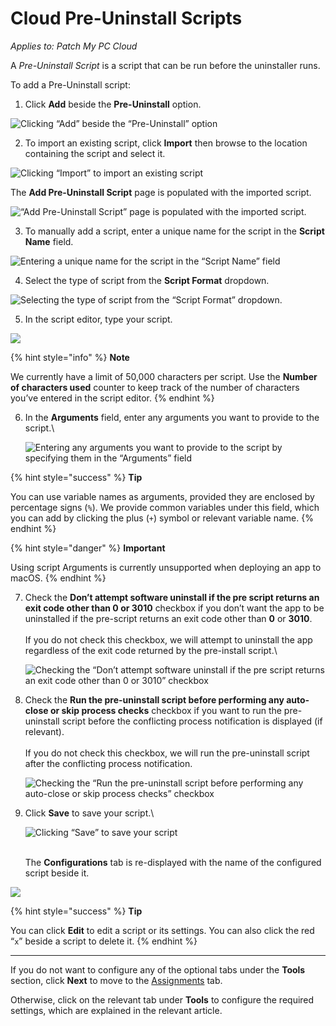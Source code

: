 # Cloud Pre-Uninstall Scripts

_Applies to: Patch My PC Cloud_

A _Pre-Uninstall Script_ is a script that can be run before the uninstaller runs.

To add a Pre-Uninstall script:

1. Click **Add** beside the **Pre-Uninstall** option.

![Clicking “Add” beside the “Pre-Uninstall” option](/_images/image-(2607).png "Clicking “Add” beside the “Pre-Uninstall” option")

2. To import an existing script, click **Import** then browse to the location containing the script and select it.

![Clicking “Import” to import an existing script](/_images/image-(2439).png "Clicking “Import” to import an existing script")

The **Add Pre-Uninstall Script** page is populated with the imported script.

![“Add Pre-Uninstall Script” page is populated with the imported script.](/_images/image-(2440).png "“Add Pre-Uninstall Script” page is populated with the imported script.")

3. To manually add a script, enter a unique name for the script in the **Script Name** field.

![Entering a unique name for the script in the “Script Name” field](/_images/image-(2441).png "Entering a unique name for the script in the “Script Name” field")

4. Select the type of script from the **Script Format** dropdown.

![Selecting the type of script from the “Script Format” dropdown.](/_images/image-(2442).png "Selecting the type of script from the “Script Format” dropdown.")

5. In the script editor, type your script.

![](/_images/image-(2443).png "")

{% hint style="info" %}
**Note**

We currently have a limit of 50,000 characters per script. Use the **Number of characters used** counter to keep track of the number of characters you’ve entered in the script editor.
{% endhint %}

6.  In the **Arguments** field, enter any arguments you want to provide to the script.\


    ![Entering any arguments you want to provide to the script by specifying them in the “Arguments” field](/_images/image-(2444).png "Entering any arguments you want to provide to the script by specifying them in the “Arguments” field")

{% hint style="success" %}
**Tip**

You can use variable names as arguments, provided they are enclosed by percentage signs (`%`). We provide common variables under this field, which you can add by clicking the plus (`+`) symbol or relevant variable name.
{% endhint %}

{% hint style="danger" %}
**Important**

Using script Arguments is currently unsupported when deploying an app to macOS.
{% endhint %}

7.  Check the **Don’t attempt software uninstall if the pre script returns an exit code other than 0 or 3010** checkbox if you don’t want the app to be uninstalled if the pre-script returns an exit code other than **0** or **3010**.\
    \
    If you do not check this checkbox, we will attempt to uninstall the app regardless of the exit code returned by the pre-install script.\


    ![Checking the “Don’t attempt software uninstall if the pre script returns an exit code other than 0 or 3010” checkbox](/_images/image-(2445).png "Checking the “Don’t attempt software uninstall if the pre script returns an exit code other than 0 or 3010” checkbox")
8.  Check the **Run the pre-uninstall script before performing any auto-close or skip process checks** checkbox if you want to run the pre-uninstall script before the conflicting process notification is displayed (if relevant).\
    \
    If you do not check this checkbox, we will run the pre-uninstall script after the conflicting process notification.

    ![Checking the “Run the pre-uninstall script before performing any auto-close or skip process checks” checkbox](/_images/image-(2446).png "Checking the “Run the pre-uninstall script before performing any auto-close or skip process checks” checkbox")
9.  Click **Save** to save your script.\


    ![Clicking “Save” to save your script](/_images/image-(2447).png "Clicking “Save” to save your script")

    \
    The **Configurations** tab is re-displayed with the name of the configured script beside it.

![](/_images/image-(95).png "")

{% hint style="success" %}
**Tip**

You can click **Edit** to edit a script or its settings. You can also click the red “`x`” beside a script to delete it.
{% endhint %}

***

If you do not want to configure any of the optional tabs under the **Tools** section, click **Next** to move to the [Assignments](../../cloud-assignments-deployment-tab.md) tab.

Otherwise, click on the relevant tab under **Tools** to configure the required settings, which are explained in the relevant article.